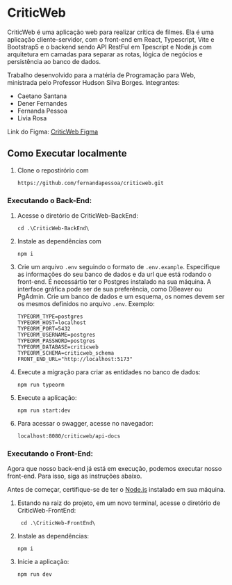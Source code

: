 # CriticWeb

CriticWeb é uma aplicação web para realizar crítica de filmes. Ela é uma aplicação cliente-servidor, com o front-end em React, Typescript, Vite e Bootstrap5 e o backend sendo API RestFul em Tpescript e Node.js com arquitetura em camadas para separar as rotas, lógica de negócios e persistência ao banco de dados.

Trabalho desenvolvido para a matéria de Programação para Web, ministrada pelo Professor Hudson Silva Borges.
Integrantes:
- Caetano Santana
- Dener Fernandes
- Fernanda Pessoa
- Livia Rosa

Link do Figma: [CriticWeb Figma](https://www.figma.com/design/O6DZoAtm4VoGtO6TyGIGqV/CriticWeb?node-id=2-3&t=Lr9oqXfzm2ZSzyC7-1)

## Como Executar localmente

1. Clone o repostirório com 
  
    `https://github.com/fernandapessoa/criticweb.git`

### Executando o Back-End:

1. Acesse o diretório de CriticWeb-BackEnd:  
  
   `cd .\CriticWeb-BackEnd\`

2. Instale as dependências com 

    `npm i`

3.  Crie um arquivo `.env` seguindo o formato de `.env.example`. Especifique as informações do seu banco de dados e da url que está rodando o front-end. É necessártio ter o Postgres instalado na sua máquina. A interface gráfica pode ser de sua preferência, como DBeaver ou PgAdmin. Crie um banco de dados e um esquema, os nomes devem ser os mesmos definidos no arquivo `.env`. Exemplo:  

        
        TYPEORM_TYPE=postgres
        TYPEORM_HOST=localhost
        TYPEORM_PORT=5432
        TYPEORM_USERNAME=postgres
        TYPEORM_PASSWORD=postgres
        TYPEORM_DATABASE=criticweb
        TYPEORM_SCHEMA=criticweb_schema
        FRONT_END_URL="http://localhost:5173"
        
4. Execute a migração para criar as entidades no banco de dados:

    `npm run typeorm`

5. Execute a aplicação:  

    `npm run start:dev`

6. Para acessar o swagger, acesse no navegador:

    `localhost:8080/criticweb/api-docs`

### Executando o Front-End:

Agora que nosso back-end já está em execução, podemos executar nosso front-end. Para isso, siga as instruções abaixo.

Antes de começar, certifique-se de ter o [Node.js](https://nodejs.org/en/) instalado em sua máquina.

1. Estando na raiz do projeto, em um novo terminal, acesse o diretório de CriticWeb-FrontEnd:  

    ` cd .\CriticWeb-FrontEnd\`

2. Instale as dependências:

    `npm i`

3. Inicie a aplicação:

    `npm run dev`
